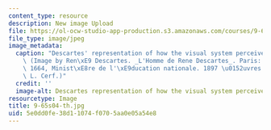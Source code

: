 ```yaml
---
content_type: resource
description: New image Upload
file: https://ol-ocw-studio-app-production.s3.amazonaws.com/courses/9-65-cognitive-processes-spring-2004/5e0dd0fe38d11074f0705aa0e05a54e8_9-65s04-th.jpg
file_type: image/jpeg
image_metadata:
  caption: "Descartes' representation of how the visual system perceives objects.\
    \ (Image by Ren\xE9 Descartes. _L'Homme de Rene Descartes_. Paris: Charles Angot,\
    \ 1664, Minist\xE8re de l'\xE9ducation nationale. 1897 \u0152uvres de Descartes\
    \ L. Cerf.)"
  credit: ''
  image-alt: Descartes representation of how the visual system perceives objects.
resourcetype: Image
title: 9-65s04-th.jpg
uid: 5e0dd0fe-38d1-1074-f070-5aa0e05a54e8
---
```

